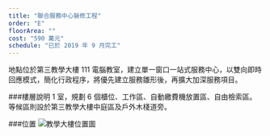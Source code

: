 ```yaml
---
title: "聯合服務中心裝修工程"
order: "E"
floorArea: ""
cost: "590 萬元"
schedule: "已於 2019 年 9 月完工"
---
```


<div class="description">
  <p>地點位於第三教學大樓 111 電腦教室，建立單一窗口一站式服務中心，以雙向即時回應模式，簡化行政程序，將優先建立服務雛形後，再擴大加深服務項目。</p>
</div>

###樓層說明
1 室，規劃 6 個櫃位、工作區、自動繳費機放置區、自由檢索區。等候區則設於第三教學大樓中庭區及戶外木棧道旁。

###位置
![教學大樓位置圖](/completed/service-center/map.png)
